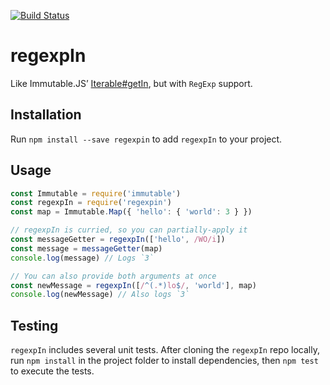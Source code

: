 [![Build Status](https://travis-ci.org/smockle/regexpin.svg?branch=master)](https://travis-ci.org/smockle/regexpin)

# regexpIn

Like Immutable.JS’ [Iterable#getIn](https://facebook.github.io/immutable-js/docs/#/Iterable/getIn), but with `RegExp` support.

## Installation

Run `npm install --save regexpin` to add `regexpIn` to your project.

## Usage

```JavaScript
const Immutable = require('immutable')
const regexpIn = require('regexpin')
const map = Immutable.Map({ 'hello': { 'world': 3 } })

// regexpIn is curried, so you can partially-apply it
const messageGetter = regexpIn(['hello', /WO/i])
const message = messageGetter(map)
console.log(message) // Logs `3`

// You can also provide both arguments at once
const newMessage = regexpIn([/^(.*)lo$/, 'world'], map)
console.log(newMessage) // Also logs `3`
```

## Testing

`regexpIn` includes several unit tests. After cloning the `regexpIn` repo locally, run `npm install` in the project folder to install dependencies, then `npm test` to execute the tests.
